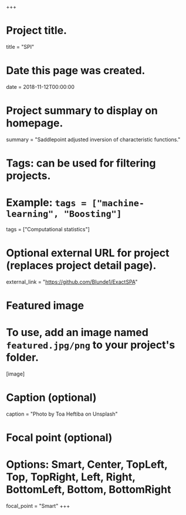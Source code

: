 +++
# Project title.
title = "SPI"

# Date this page was created.
date = 2018-11-12T00:00:00

# Project summary to display on homepage.
summary = "Saddlepoint adjusted inversion of characteristic functions."

# Tags: can be used for filtering projects.
# Example: `tags = ["machine-learning", "Boosting"]`
tags = ["Computational statistics"]

# Optional external URL for project (replaces project detail page).
external_link = "https://github.com/Blunde1/ExactSPA"

# Featured image
# To use, add an image named `featured.jpg/png` to your project's folder. 
[image]
  # Caption (optional)
  caption = "Photo by Toa Heftiba on Unsplash"

  # Focal point (optional)
  # Options: Smart, Center, TopLeft, Top, TopRight, Left, Right, BottomLeft, Bottom, BottomRight
  focal_point = "Smart"
+++
